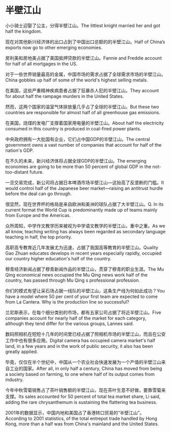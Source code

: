 # 半壁江山

<p><span class="chinese">小小骑士迎娶了公主，分得半壁江山。</span><span class="english">The littlest knight married her and got half the kingdom.</span></p>

<p><span class="chinese">现在对其他新兴经济体的出口占到了中国出口总额的的半壁江山。</span><span class="english">Half of China’s exports now go to other emerging economies.</span></p>

<p><span class="chinese">房利美和房地美占据了美国抵押贷款的半壁江山。</span><span class="english">Fannie and Freddie account for half of all mortgages in the US.</span></p>

<p><span class="chinese">对于一些世界销量最高的金属，中国市场的需求占据了全球需求市场的半壁江山。</span><span class="english">China gobbles up half of some of the world's highest selling metals.</span></p>

<p><span class="chinese">在美国，这些严重精神疾病患者占据了狂暴杀人犯的半壁江山。</span><span class="english">They account for about half the rampage murders in the United States.</span></p>

<p><span class="chinese">然而，这两个国家的温室气体排放量几乎占了全球的半壁江山。</span><span class="english">But these two countries are responsible for almost half of all greenhouse gas emissions.</span></p>

<p><span class="chinese">在美国，烧煤的发电厂支撑着国家用电量的半壁江山。</span><span class="english">About half the electricity consumed in this country is produced in coal-fired power plants.</span></p>

<p><span class="chinese">中央政府拥有一大批国有企业，它们占中国GDP的半壁江山。</span><span class="english">The central government owns a vast number of companies that account for half of the nation's GDP.</span></p>

<p><span class="chinese">在不久的未来，新兴经济体将占据全球GDP的半壁江山。</span><span class="english">The emerging economies are going to be more than 50 percent of global GDP in the not-too-distant future.</span></p>

<p><span class="chinese">一旦交易完成，新公司将占据日本啤酒市场半壁江山—这抬高了反垄断的门槛。</span><span class="english">It would control half of the Japanese beer market—raising an antitrust hurdle before the deal can go through.</span></p>

<p><span class="chinese">很显然，现在世界杯的格局是来自欧洲和美洲的球队占据了大半壁江山。</span><span class="english">Q. In its current format the World Cup is predominantly made up of teams mainly from Europe and the Americas.</span></p>

<p><span class="chinese">众所周知，中学作文教学历来被视为中学语文教学的半壁江山，重中之重。</span><span class="english">As we all know, teaching writing has always been regarded as secondary language teaching in half, the top priority.</span></p>

<p><span class="chinese">高职高专教育近几年发展尤为迅速，占据了我国高等教育的半壁江山。</span><span class="english">Quality Gao Zhuan educates develops in recent years especially rapidly, occupied our country higher education's half of the country.</span></p>

<p><span class="chinese">穆青经济新闻占据了穆青新闻作品的半壁江山，贯穿了穆青的职业生涯。</span><span class="english">The Mu Qing economical news occupied the Mu Qing news work half of the country, has passed through Mu Qing s professional profession.</span></p>

<p><span class="chinese">你们的模式有望让采石场占据一线队的半壁江山，这条生产线为何如此成功？</span><span class="english">You have a model where 50 per cent of your first team are expected to come from La Cantera. Why is the production line so successful?</span></p>

<p><span class="chinese">兰尼斯表示，在每个细分类别的市场，都有五家公司占据了将近半壁江山。</span><span class="english">Five companies account for nearly half of the market for each category, although they tend differ for the various groups, Lannes said.</span></p>

<p><span class="chinese">数码照相机在短短十几年的时间里已经占据了照相机市场的半壁江山，而且在公安工作中也有很多应用。</span><span class="english">Digital camera has occupied camera market's half land, in a few years and in the work of public security, it also has been greatly applied.</span></p>

<p><span class="chinese">毕竟，仅仅在半个世纪中，中国从一个农业社会快速发展为一个产值的半壁江山来自工业的国家。</span><span class="english">After all, in only half a century, China has moved from being a society based on farming, to one where half of its output comes from industry.</span></p>

<p><span class="chinese">今年中秋雪菊销售占了茶叶销售额的半壁江山，现在茶叶生意不好做，要靠雪菊来支撑。</span><span class="english">Its sales accounted for 50 percent of total tea market share, Li said, adding the rare chrysanthemum is sustaining the flattering tea business.</span></p>

<p><span class="chinese">2001年的数据显示，中国内地和美国占了香港转口贸易的“半壁江山”。</span><span class="english">According to 2001 statistics, of the total entrepot trade handled by Hong Kong, more than a half was from China's mainland and the United States.</span></p>

